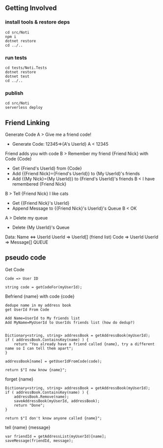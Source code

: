 
## Getting Involved

### install tools & restore deps

    cd src/Noti
    npm i
    dotnet restore
    cd ../..

### run tests

    cd tests/Noti.Tests
    dotnet restore
    dotnet test
    cd ../..

### publish

    cd src/Noti
    serverless deploy

## Friend Linking

Generate Code
A > Give me a friend code!
* Generate Code: 12345=>{A's UserId}
A < 12345

Friend adds you with code
B > Remember my friend {Friend Nick} with Code {Code}
* Get {Friend's UserId} from {Code}
* Add {{Friend Nick}={Friend's UserId}} to {My UserId}'s friends
* Add {{My Nick}={My UserId}} to {Friend's UserId}'s friends
B < I have remembered {Friend Nick}


B > Tell {Friend Nick} I like cats
* Get {{Friend Nick}'s UserId}
* Append Message to {{Friend Nick}'s UserId}'s Queue
B < OK

A > Delete my queue
* Delete {My UserId}'s Queue

Data:
Name <=> UserId
UserId => UserId[] (friend list)
Code => UserId
UserId => Message[] QUEUE

## pseudo code

Get Code

    Code => User ID

    string code = getCodeFor(myUserId);

Befriend {name} with code {code}

    dedupe name in my address book
    get UserId From Code

    Add Name=UserId to My friends list
    Add MyName=MyUserId to UserIds friends list (how do dedup?)


    Dictionary<string, string> addressBook = getAddressBook(myUserId);
    if ( addressBook.ContainsKey(name) ) {
        return "You already have a friend called {name}, try a different name so I can tell them apart";
    }

    addressBook[name] = getUserIdFromCode(code);

    return $"I now know {name}"; 


forget {name}

    Dictionary<string, string> addressBook = getAddressBook(myUserId);
    if ( addressBook.ContainsKey(name) ) {
        addressBook.Remove(name);
        saveAddressBook(myUserId, addressBook);
        return "Done";
    }

    return $"I don't know anyone called {name}";

tell {name} {message}

    var friendId = getAddressList(myUserId)[name];
    saveMessage(friendId, message);